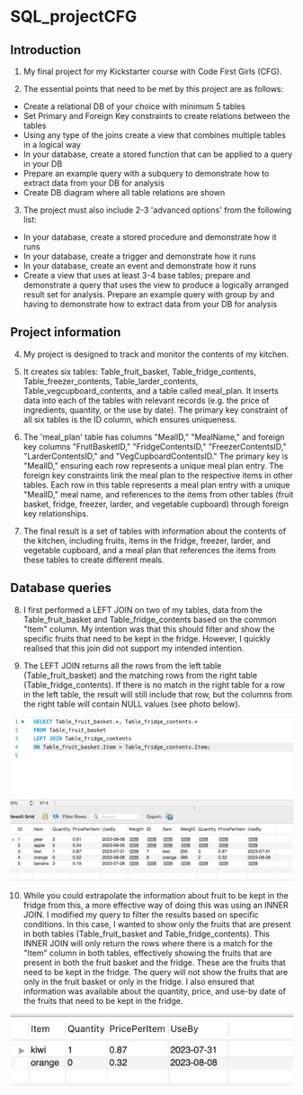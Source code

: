 # SQL_projectCFG

## Introduction
1. My final project for my Kickstarter course with Code First Girls (CFG).

2. The essential points that need to be met by this project are as follows:

* Create a relational DB of your choice with minimum 5 tables
* Set Primary and Foreign Key constraints to create relations between the tables
* Using any type of the joins create a view that combines multiple tables in a logical way
* In your database, create a stored function that can be applied to a query in your DB
* Prepare an example query with a subquery to demonstrate how to extract data from your DB for analysis
* Create DB diagram where all table relations are shown

3. The project must also include 2-3 'advanced options' from the following list:
* In your database, create a stored procedure and demonstrate how it runs
* In your database, create a trigger and demonstrate how it runs
* In your database, create an event and demonstrate how it runs
* Create a view that uses at least 3-4 base tables; prepare and demonstrate a query that uses the view to
produce a logically arranged result set for analysis.
Prepare an example query with group by and having to demonstrate how to extract data from your DB for analysis

## Project information
4. My project is designed to track and monitor the contents of my kitchen.

5. It creates six tables: Table_fruit_basket, Table_fridge_contents, Table_freezer_contents, Table_larder_contents, Table_vegcupboard_contents, and a table called meal_plan. It inserts data into each of the tables with relevant records (e.g. the price of ingredients, quantity, or the use by date). The primary key constraint of all six tables is the ID column, which ensures uniqueness.
   
6. The 'meal_plan' table has columns "MealID," "MealName," and foreign key columns "FruitBasketID," "FridgeContentsID," "FreezerContentsID," "LarderContentsID," and "VegCupboardContentsID." The primary key is "MealID," ensuring each row represents a unique meal plan entry. The foreign key constraints link the meal plan to the respective items in other tables. Each row in this table represents a meal plan entry with a unique "MealID," meal name, and references to the items from other tables (fruit basket, fridge, freezer, larder, and vegetable cupboard) through foreign key relationships.
   
7. The final result is a set of tables with information about the contents of the kitchen, including fruits, items in the fridge, freezer, larder, and vegetable cupboard, and a meal plan that references the items from these tables to create different meals.

## Database queries
8. I first performed a LEFT JOIN on two of my tables, data from the Table_fruit_basket and Table_fridge_contents based on the common "Item" column. My intention was that this should filter and show the specific fruits that need to be kept in the fridge. However, I quickly realised that this join did not support my intended intention.
  
9. The LEFT JOIN returns all the rows from the left table (Table_fruit_basket) and the matching rows from the right table (Table_fridge_contents). If there is no match in the right table for a row in the left table, the result will still include that row, but the columns from the right table will contain NULL values (see photo below).

![Screenshot of LEFT JOIN query](https://github.com/RosalindHook/SQL_projectCFG/blob/main/Screenshot%202023-07-31%20at%2018.12.28.png)

10. While you could extrapolate the information about fruit to be kept in the fridge from this, a more effective way of doing this was using an INNER JOIN. I modified my query to filter the results based on specific conditions. In this case, I wanted to show only the fruits that are present in both tables (Table_fruit_basket and Table_fridge_contents). This INNER JOIN will only return the rows where there is a match for the "Item" column in both tables, effectively showing the fruits that are present in both the fruit basket and the fridge. These are the fruits that need to be kept in the fridge. The query will not show the fruits that are only in the fruit basket or only in the fridge. I also ensured that information was available about the quantity, price, and use-by date of the fruits that need to be kept in the fridge.

![Screenshot of INNER JOIN query](https://github.com/RosalindHook/SQL_projectCFG/blob/main/Screenshot%202023-07-31%20at%2018.16.13.png)

